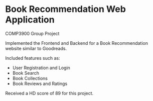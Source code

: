 # Book Recommendation Web Application
COMP3900 Group Project

Implemented the Frontend and Backend for a Book Recommendation website similar to Goodreads.

Included features such as:
- User Registration and Login
- Book Search
- Book Collections
- Book Reviews and Ratings

Received a HD score of 89 for this project.
